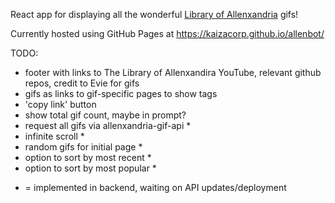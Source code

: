React app for displaying all the wonderful [Library of Allenxandria](https://www.youtube.com/@TheLibraryofAllenxandria) gifs!

Currently hosted using GitHub Pages at https://kaizacorp.github.io/allenbot/

TODO:

- footer with links to The Library of Allenxandira YouTube, relevant github repos, credit to Evie for gifs
- gifs as links to gif-specific pages to show tags
- 'copy link' button
- show total gif count, maybe in prompt?
- request all gifs via allenxandria-gif-api *
- infinite scroll *
- random gifs for initial page *
- option to sort by most recent *
- option to sort by most popular *

* = implemented in backend, waiting on API updates/deployment